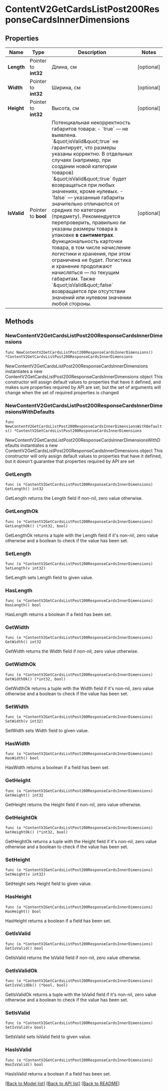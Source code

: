 # ContentV2GetCardsListPost200ResponseCardsInnerDimensions

## Properties

Name | Type | Description | Notes
------------ | ------------- | ------------- | -------------
**Length** | Pointer to **int32** | Длина, см | [optional] 
**Width** | Pointer to **int32** | Ширина, см | [optional] 
**Height** | Pointer to **int32** | Высота, см | [optional] 
**IsValid** | Pointer to **bool** | Потенциальная некорректность габаритов товара: - &#x60;true&#x60; — не выявлена. &#x60;\&quot;isValid\&quot;:true&#x60; не гарантирует, что размеры указаны корректно. В отдельных случаях (например, при создании новой категории товаров) &#x60;\&quot;isValid\&quot;:true&#x60; будет возвращаться при любых значениях, кроме нулевых. - &#x60;false&#x60; — указанные габариты значительно отличаются от средних по категории (предмету). Рекомендуется перепроверить, правильно ли указаны размеры товара в упаковке **в сантиметрах**. Функциональность карточки товара, в том числе начисление логистики и хранения, при этом ограничена не будет. Логистика и хранение продолжают начисляться — по текущим габаритам. Также &#x60;\&quot;isValid\&quot;:false&#x60; возвращается при отсутствии значений или нулевом значении любой стороны.  | [optional] 

## Methods

### NewContentV2GetCardsListPost200ResponseCardsInnerDimensions

`func NewContentV2GetCardsListPost200ResponseCardsInnerDimensions() *ContentV2GetCardsListPost200ResponseCardsInnerDimensions`

NewContentV2GetCardsListPost200ResponseCardsInnerDimensions instantiates a new ContentV2GetCardsListPost200ResponseCardsInnerDimensions object
This constructor will assign default values to properties that have it defined,
and makes sure properties required by API are set, but the set of arguments
will change when the set of required properties is changed

### NewContentV2GetCardsListPost200ResponseCardsInnerDimensionsWithDefaults

`func NewContentV2GetCardsListPost200ResponseCardsInnerDimensionsWithDefaults() *ContentV2GetCardsListPost200ResponseCardsInnerDimensions`

NewContentV2GetCardsListPost200ResponseCardsInnerDimensionsWithDefaults instantiates a new ContentV2GetCardsListPost200ResponseCardsInnerDimensions object
This constructor will only assign default values to properties that have it defined,
but it doesn't guarantee that properties required by API are set

### GetLength

`func (o *ContentV2GetCardsListPost200ResponseCardsInnerDimensions) GetLength() int32`

GetLength returns the Length field if non-nil, zero value otherwise.

### GetLengthOk

`func (o *ContentV2GetCardsListPost200ResponseCardsInnerDimensions) GetLengthOk() (*int32, bool)`

GetLengthOk returns a tuple with the Length field if it's non-nil, zero value otherwise
and a boolean to check if the value has been set.

### SetLength

`func (o *ContentV2GetCardsListPost200ResponseCardsInnerDimensions) SetLength(v int32)`

SetLength sets Length field to given value.

### HasLength

`func (o *ContentV2GetCardsListPost200ResponseCardsInnerDimensions) HasLength() bool`

HasLength returns a boolean if a field has been set.

### GetWidth

`func (o *ContentV2GetCardsListPost200ResponseCardsInnerDimensions) GetWidth() int32`

GetWidth returns the Width field if non-nil, zero value otherwise.

### GetWidthOk

`func (o *ContentV2GetCardsListPost200ResponseCardsInnerDimensions) GetWidthOk() (*int32, bool)`

GetWidthOk returns a tuple with the Width field if it's non-nil, zero value otherwise
and a boolean to check if the value has been set.

### SetWidth

`func (o *ContentV2GetCardsListPost200ResponseCardsInnerDimensions) SetWidth(v int32)`

SetWidth sets Width field to given value.

### HasWidth

`func (o *ContentV2GetCardsListPost200ResponseCardsInnerDimensions) HasWidth() bool`

HasWidth returns a boolean if a field has been set.

### GetHeight

`func (o *ContentV2GetCardsListPost200ResponseCardsInnerDimensions) GetHeight() int32`

GetHeight returns the Height field if non-nil, zero value otherwise.

### GetHeightOk

`func (o *ContentV2GetCardsListPost200ResponseCardsInnerDimensions) GetHeightOk() (*int32, bool)`

GetHeightOk returns a tuple with the Height field if it's non-nil, zero value otherwise
and a boolean to check if the value has been set.

### SetHeight

`func (o *ContentV2GetCardsListPost200ResponseCardsInnerDimensions) SetHeight(v int32)`

SetHeight sets Height field to given value.

### HasHeight

`func (o *ContentV2GetCardsListPost200ResponseCardsInnerDimensions) HasHeight() bool`

HasHeight returns a boolean if a field has been set.

### GetIsValid

`func (o *ContentV2GetCardsListPost200ResponseCardsInnerDimensions) GetIsValid() bool`

GetIsValid returns the IsValid field if non-nil, zero value otherwise.

### GetIsValidOk

`func (o *ContentV2GetCardsListPost200ResponseCardsInnerDimensions) GetIsValidOk() (*bool, bool)`

GetIsValidOk returns a tuple with the IsValid field if it's non-nil, zero value otherwise
and a boolean to check if the value has been set.

### SetIsValid

`func (o *ContentV2GetCardsListPost200ResponseCardsInnerDimensions) SetIsValid(v bool)`

SetIsValid sets IsValid field to given value.

### HasIsValid

`func (o *ContentV2GetCardsListPost200ResponseCardsInnerDimensions) HasIsValid() bool`

HasIsValid returns a boolean if a field has been set.


[[Back to Model list]](../README.md#documentation-for-models) [[Back to API list]](../README.md#documentation-for-api-endpoints) [[Back to README]](../README.md)



